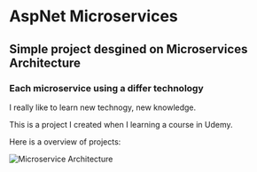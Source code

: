 
# AspNet Microservices

## Simple project desgined on Microservices Architecture

### Each microservice using a differ technology

I really like to learn new technogy, new knowledge.

This is a project I created when I learning a course in Udemy.

Here is a overview of projects:

![Microservice Architecture](https://user-images.githubusercontent.com/32035899/149855306-811fc388-ae4f-4403-8e21-77f23e39aca9.png)
